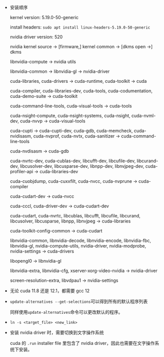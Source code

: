 * 安装顺序

    kernel version: 5.19.0-50-generic

    install headers: `sudo apt install linux-headers-5.19.0-50-generic`

    nvidia driver version: 520

    nvidia kernel source -> [firmware,] kernel common -> [dkms open ->] dkms

    libnvidia-compute -> nvidia utils

    libnvidia-common -> libnvidia-gl -> nvidia-driver

    cuda-libraries, cuda-drivers -> cuda-runtime, cuda-toolkit -> cuda

    cuda-compiler, cuda-libraries-dev, cuda-tools, cuda-codumentation, cuda-demo-suite -> cuda-toolkit

    cuda-command-line-tools, cuda-visual-tools -> cuda-tools

    cuda-nsight-compute, cuda-nsight-systems, cuda-nsight, cuda-nvml-dev, cuda-nvvp -> cuda-visual-tools

    cuda-cupti -> cuda-cupti-dev, cuda-gdb, cuda-memcheck, cuda-nvidisasm, cuda-nvprof, cuda-nvtx, cuda-sanitizer -> cuda-command-line-tools

    cuda-nvdisasm -> cuda-gdb

    cuda-nvrtc-dev, cuda-cublas-dev, libcufft-dev, libcufile-dev, libcurand-dev, libcusolver-dev, libcusparse-dev, libnpp-dev, libnvjpeg-dev, cuda-profiler-api -> cuda-libraries-dev

    cuda-cuobjdump, cuda-cuxxfilt, cuda-nvcc, cuda-nvprune -> cuda-compiler

    cuda-cudart-dev -> cuda-nvcc

    cuda-cccl, cuda-driver-dev -> cuda-cudart-dev

    cuda-cudart, cuda-nvrtc, libcublas, libcufft, libcufile, libcurand, libcusolver, libcusparse, libnpp, libnvjpeg -> cuda-libraries

    cuda-toolkit-config-common -> cuda-cudart

    libnvidia-common, libnvidia-decode, libnvidia-encode, libnvidia-fbc, libnvidia-gl, nvidia-compute-utils, nvidia-driver, nvidia-modprobe, nvidia-settings -> cuda-drivers 

    libopengl0 -> libnvidia-gl

    libnvidia-extra, libnvidia-cfg, xserver-xorg-video-nvidia -> nvidia-driver

    screen-resolution-extra, libvdpau1 -> nvidia-settings

* 无论 cuda 11.8 还是 12.1，都需要 gcc 12

* `update-alternatives --get-selections`可以得到所有的默认程序列表

    同样使用`update-alternatives`命令可以更改默认的程序。

* `ln -s <target_file> <new_link>`

* 安装 nvidia driver 时，需要切换到文字操作系统

    cuda 的 `.run` installer file 里包含了 nvidia driver，因此也需要在文字操作系统下安装。